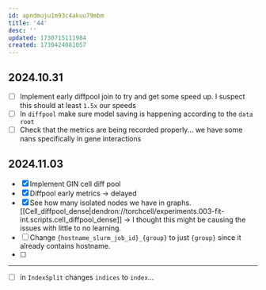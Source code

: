 ```yaml
---
id: apndmuju1m93c4akuu79mbm
title: '44'
desc: ''
updated: 1730715111984
created: 1730424081057
---
```


## 2024.10.31

- [ ] Implement early diffpool join to try and get some speed up. I suspect this should at least `1.5x` our speeds
- [ ] In `diffpool` make sure model saving is happening according to the `data root`
- [ ] Check that the metrics are being recorded properly... we have some nans specifically in gene interactions

## 2024.11.03

- [x] Implement GIN cell diff pool
- [x] Diffpool early metrics → delayed
- [x] See how many isolated nodes we have in graphs. [[Cell_diffpool_dense|dendron://torchcell/experiments.003-fit-int.scripts.cell_diffpool_dense]] → I thought this might be causing the issues with little to no learning.
- [ ] Change `{hostname_slurm_job_id}_{group}` to just `{group}` since it already contains hostname.
- [ ]

***

- [ ] in `IndexSplit` changes `indices` to `index`...
